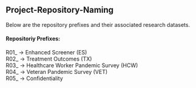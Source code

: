 ## Project-Repository-Naming

Below are the repository prefixes and their associated research datasets.

#### Repositoriy Prefixes:

R01_ -> Enhanced Screener (ES) <br />
R02_ -> Treatment Outcomes (TX) <br />
R03_ -> Healthcare Worker Pandemic Survey (HCW) <br />
R04_ -> Veteran Pandemic Survey (VET) <br />
R05_ -> Confidentiality <br />

